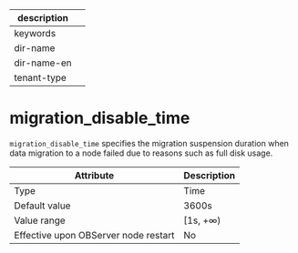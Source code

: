 | description ||
|---|---|
| keywords ||
| dir-name ||
| dir-name-en ||
| tenant-type ||

# migration_disable_time


`migration_disable_time` specifies the migration suspension duration when data migration to a node failed due to reasons such as full disk usage.


| **Attribute** | **Description** |
|------------------|-----------|
| Type | Time |
| Default value | 3600s |
| Value range | \[1s, +∞) |
| Effective upon OBServer node restart | No |



